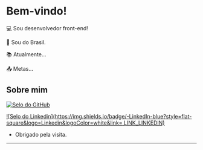 
# Bem-vindo!

:computer: Sou desenvolvedor front-end!

:house_with_garden: Sou do Brasil.

:books: Atualmente...

:outbox_tray: Metas...

## Sobre mim

[![Selo do GitHub](https://img.shields.io/badge/-Github-000?style=flat-square&logo=Github&logoColor=white&link=https://github.com/willianmelo98?tab=repositories)](https://github.com/willianmelo98?tab=repositories)

[![Selo do Linkedin](https://img.shields.io/badge/-LinkedIn-blue?style=flat-square&logo=Linkedin&logoColor=white&link= LINK_LINKEDIN)]( LINK_LINKEDIN)

- Obrigado pela visita.

----------------------------------------------------------------------------------
